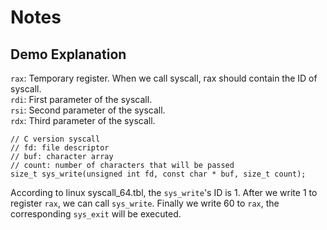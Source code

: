 # Notes

## Demo Explanation
`rax`: Temporary register. When we call syscall, rax should contain the ID of syscall.  
`rdi`:  First parameter of the syscall.  
`rsi`:  Second parameter of the syscall.  
`rdx`:  Third parameter of the syscall.  

```
// C version syscall
// fd: file descriptor
// buf: character array
// count: number of characters that will be passed
size_t sys_write(unsigned int fd, const char * buf, size_t count);
```

According to linux syscall_64.tbl, the `sys_write`'s ID is 1. After we write 1 to register `rax`, we can call `sys_write`. Finally we write 60 to `rax`, the corresponding `sys_exit` will be executed.